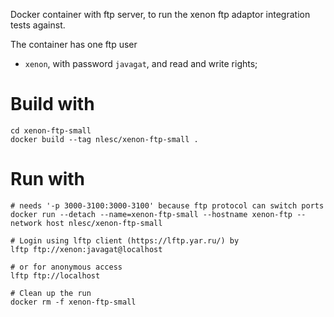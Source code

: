 Docker container with ftp server, to run the xenon ftp adaptor integration
tests against.

The container has one ftp user

- ``xenon``, with password ``javagat``, and read and write rights;

# Build with

```
cd xenon-ftp-small
docker build --tag nlesc/xenon-ftp-small .
```

# Run with

```
# needs '-p 3000-3100:3000-3100' because ftp protocol can switch ports
docker run --detach --name=xenon-ftp-small --hostname xenon-ftp --network host nlesc/xenon-ftp-small

# Login using lftp client (https://lftp.yar.ru/) by
lftp ftp://xenon:javagat@localhost

# or for anonymous access
lftp ftp://localhost

# Clean up the run
docker rm -f xenon-ftp-small

```
